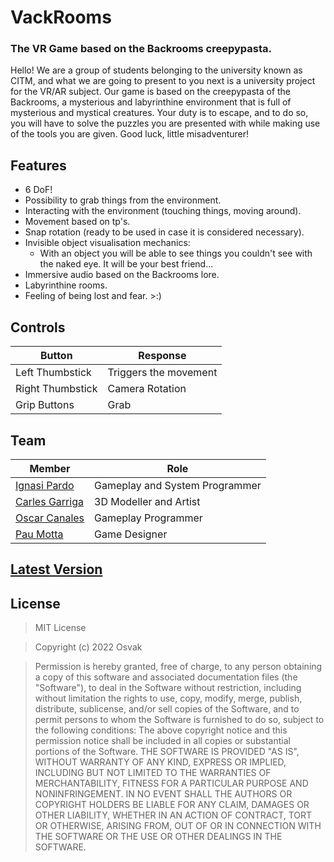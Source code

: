 # VackRooms
### The VR Game based on the Backrooms creepypasta.

Hello! We are a group of students belonging to the university known as CITM, and what we are going to present to you next is a university project for the VR/AR subject. 
Our game is based on the creepypasta of the Backrooms, a mysterious and labyrinthine environment that is full of mysterious and mystical creatures. Your duty is to escape, and to do so, you will have to solve the puzzles you are presented with while making use of the tools you are given. Good luck, little misadventurer!

## Features
- 6 DoF!
- Possibility to grab things from the environment.
- Interacting with the environment (touching things, moving around).
- Movement based on tp's.
- Snap rotation (ready to be used in case it is considered necessary).
- Invisible object visualisation mechanics:
  - With an object you will be able to see things you couldn't see with the naked eye. It will be your best friend...
- Immersive audio based on the Backrooms lore.
- Labyrinthine rooms.
- Feeling of being lost and fear. >:)
## Controls
| Button | Response |
|--|--|
| Left Thumbstick | Triggers the movement |
| Right Thumbstick | Camera Rotation |
| Grip Buttons | Grab |

## Team
| Member | Role |
|--|--|
| [Ignasi Pardo](https://github.com/KuronoaScarlet) | Gameplay and System Programmer |
| [Carles Garriga](https://github.com/FireAlfa) | 3D Modeller and Artist |
| [Oscar Canales](https://github.com/Osvak) | Gameplay Programmer |
| [Pau Motta](https://github.com/paumotta) | Game Designer |

## [Latest Version](https://www.youtube.com/watch?v=TNOJSv7Lz4k)

## License

> MIT License

> Copyright (c) 2022 Osvak

>Permission is hereby granted, free of charge, to any person obtaining a copy of this software and associated documentation files (the "Software"), to deal in the Software without restriction, including without limitation the rights to use, copy, modify, merge, publish, distribute, sublicense, and/or sell copies of the Software, and to permit persons to whom the Software is furnished to do so, subject to the following conditions: The above copyright notice and this permission notice shall be included in all copies or substantial portions of the Software.
THE SOFTWARE IS PROVIDED "AS IS", WITHOUT WARRANTY OF ANY KIND, EXPRESS OR IMPLIED, INCLUDING BUT NOT LIMITED TO THE WARRANTIES OF MERCHANTABILITY, FITNESS FOR A PARTICULAR PURPOSE AND NONINFRINGEMENT. IN NO EVENT SHALL THE AUTHORS OR COPYRIGHT HOLDERS BE LIABLE FOR ANY CLAIM, DAMAGES OR OTHER LIABILITY, WHETHER IN AN ACTION OF CONTRACT, TORT OR OTHERWISE, ARISING FROM, OUT OF OR IN CONNECTION WITH THE SOFTWARE OR THE USE OR OTHER DEALINGS IN THE SOFTWARE.
